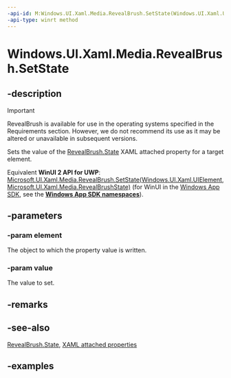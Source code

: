 ```yaml
---
-api-id: M:Windows.UI.Xaml.Media.RevealBrush.SetState(Windows.UI.Xaml.UIElement,Windows.UI.Xaml.Media.RevealBrushState)
-api-type: winrt method
---
```


<!-- Method syntax.
public void RevealBrush.SetState(UIElement element, RevealBrushState value)
-->

# Windows.UI.Xaml.Media.RevealBrush.SetState

## -description

> [!Important]
> RevealBrush is available for use in the operating systems specified in the Requirements section. However, we do not recommend its use as it may be altered or unavailable in subsequent versions.

Sets the value of the [RevealBrush.State](revealbrush_state.md) XAML attached property for a target element.


Equivalent **WinUI 2 API for UWP**: [Microsoft.UI.Xaml.Media.RevealBrush.SetState(Windows.UI.Xaml.UIElement,Microsoft.UI.Xaml.Media.RevealBrushState)](/windows/winui/api/microsoft.ui.xaml.media.revealbrush.setstate) (for WinUI in the [Windows App SDK](/windows/apps/windows-app-sdk/), see the **[Windows App SDK namespaces](/windows/windows-app-sdk/api/winrt/)**).

## -parameters

### -param element

The object to which the property value is written.

### -param value

The value to set.

## -remarks

## -see-also

[RevealBrush.State](revealbrush_state.md), [XAML attached properties](/windows/uwp/xaml-platform/attached-properties-overview)

## -examples

